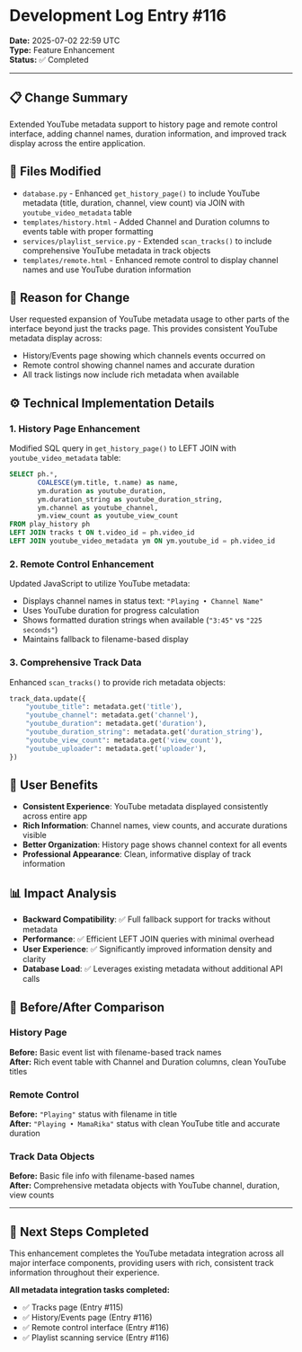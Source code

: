 # Development Log Entry #116

**Date:** 2025-07-02 22:59 UTC  
**Type:** Feature Enhancement  
**Status:** ✅ Completed

---

## 📋 Change Summary
Extended YouTube metadata support to history page and remote control interface, adding channel names, duration information, and improved track display across the entire application.

## 🔧 Files Modified
- `database.py` - Enhanced `get_history_page()` to include YouTube metadata (title, duration, channel, view count) via JOIN with `youtube_video_metadata` table
- `templates/history.html` - Added Channel and Duration columns to events table with proper formatting  
- `services/playlist_service.py` - Extended `scan_tracks()` to include comprehensive YouTube metadata in track objects
- `templates/remote.html` - Enhanced remote control to display channel names and use YouTube duration information

## 🎯 Reason for Change
User requested expansion of YouTube metadata usage to other parts of the interface beyond just the tracks page. This provides consistent YouTube metadata display across:
- History/Events page showing which channels events occurred on
- Remote control showing channel names and accurate duration
- All track listings now include rich metadata when available

## ⚙️ Technical Implementation Details

### 1. History Page Enhancement
Modified SQL query in `get_history_page()` to LEFT JOIN with `youtube_video_metadata` table:
```sql
SELECT ph.*, 
       COALESCE(ym.title, t.name) as name,
       ym.duration as youtube_duration,
       ym.duration_string as youtube_duration_string,
       ym.channel as youtube_channel,
       ym.view_count as youtube_view_count
FROM play_history ph 
LEFT JOIN tracks t ON t.video_id = ph.video_id
LEFT JOIN youtube_video_metadata ym ON ym.youtube_id = ph.video_id
```

### 2. Remote Control Enhancement  
Updated JavaScript to utilize YouTube metadata:
- Displays channel names in status text: `"Playing • Channel Name"`
- Uses YouTube duration for progress calculation
- Shows formatted duration strings when available (`"3:45"` vs `"225 seconds"`)
- Maintains fallback to filename-based display

### 3. Comprehensive Track Data
Enhanced `scan_tracks()` to provide rich metadata objects:
```python
track_data.update({
    "youtube_title": metadata.get('title'),
    "youtube_channel": metadata.get('channel'),
    "youtube_duration": metadata.get('duration'),
    "youtube_duration_string": metadata.get('duration_string'),
    "youtube_view_count": metadata.get('view_count'),
    "youtube_uploader": metadata.get('uploader'),
})
```

## 🎁 User Benefits
- **Consistent Experience**: YouTube metadata displayed consistently across entire app
- **Rich Information**: Channel names, view counts, and accurate durations visible
- **Better Organization**: History page shows channel context for all events  
- **Professional Appearance**: Clean, informative display of track information

## 📊 Impact Analysis
- **Backward Compatibility**: ✅ Full fallback support for tracks without metadata
- **Performance**: ✅ Efficient LEFT JOIN queries with minimal overhead
- **User Experience**: ✅ Significantly improved information density and clarity
- **Database Load**: ✅ Leverages existing metadata without additional API calls

## 🔄 Before/After Comparison

### History Page
**Before:** Basic event list with filename-based track names  
**After:** Rich event table with Channel and Duration columns, clean YouTube titles

### Remote Control  
**Before:** `"Playing"` status with filename in title  
**After:** `"Playing • MamaRika"` status with clean YouTube title and accurate duration

### Track Data Objects
**Before:** Basic file info with filename-based names  
**After:** Comprehensive metadata objects with YouTube channel, duration, view counts

---

## 🎯 Next Steps Completed
This enhancement completes the YouTube metadata integration across all major interface components, providing users with rich, consistent track information throughout their experience.

**All metadata integration tasks completed:**
- ✅ Tracks page (Entry #115)
- ✅ History/Events page (Entry #116) 
- ✅ Remote control interface (Entry #116)
- ✅ Playlist scanning service (Entry #116) 